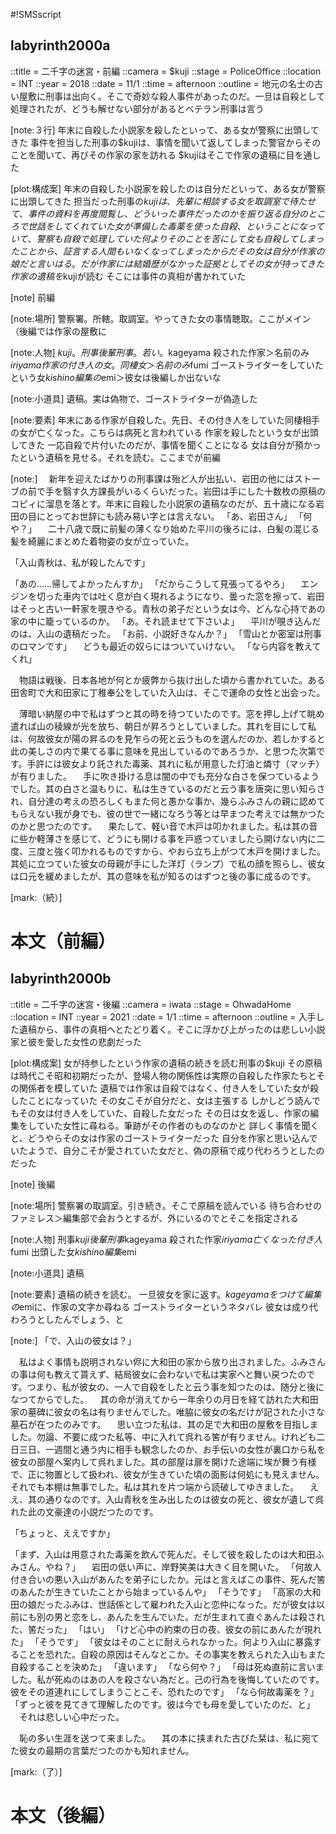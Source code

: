 #!SMSscript

## labyrinth2000a

::title = 二千字の迷宮・前編
::camera = $kuji
::stage = PoliceOffice
::location = INT
::year = 2018
::date = 11/1
::time = afternoon
::outline = 地元の名士の古い屋敷に刑事は出向く。そこで奇妙な殺人事件があったのだ。一旦は自殺として処理されたが、どうも解せない部分があるとベテラン刑事は言う

[note:３行]
年末に自殺した小説家を殺したといって、ある女が警察に出頭してきた
事件を担当した刑事の$kujiは、事情を聞いて返してしまった警官からそのことを聞いて、再びその作家の家を訪れる
$kujiはそこで作家の遺稿に目を通した

[plot:構成案]
年末の自殺した小説家を殺したのは自分だといって、ある女が警察に出頭してきた
担当だった刑事の$kujiは、先輩に相談する
女を取調室で待たせて、事件の資料を再度閲覧し、どういった事件だったのかを振り返る
自分のところで世話をしてくれていた女が準備した毒薬を使った自殺、ということになっていて、警察も自殺で処理していた
何よりそのことを苦にして女も自殺してしまったことから、証言する人間もいなくなってしまったからだ
その女は自分が作家の娘だと言いはる。だが作家には結婚歴がなかった
証拠としてその女が持ってきた作家の遺稿を$kujiが読む
そこには事件の真相が書かれていた

[note]
前編

[note:場所]
警察署。所轄。取調室。やってきた女の事情聴取。ここがメイン（後編では作家の屋敷に

[note:人物]
$kuji。刑事
後輩刑事。若い。$kageyama
殺された作家＞名前のみ$iriyama
作家の付き人の女。同棲女＞名前のみ$fumi
ゴーストライターをしていたという女$kishino
編集の$emi＞彼女は後編しか出ないな

[note:小道具]
遺稿。実は偽物で、ゴーストライターが偽造した

[note:要素]
年末にある作家が自殺した。先日、その付き人をしていた同棲相手の女が亡くなった。こちらは病死と言われている
作家を殺したという女が出頭してきた
一応自殺で片付いたのだが、事情を聞くことになる
女は自分が預かったという遺稿を見せる。それを読む。ここまでが前編

[note:]
　新年を迎えたばかりの刑事課は殆ど人が出払い、岩田の他にはストーブの前で手を翳す久方課長がいるくらいだった。岩田は手にした十数枚の原稿のコピィに溜息を落とす。年末に自殺した小説家の遺稿なのだが、五十歳になる岩田の目にとってお世辞にも読み易い字とは言えない。
「あ、岩田さん」
「何や？」
　二十八歳で既に前髪の薄くなり始めた平川の後ろには、白髪の混じる髪を綺麗にまとめた着物姿の女が立っていた。

「入山青秋は、私が殺したんです」

「あの……帰してよかったんすか」
「だからこうして見張ってるやろ」
　エンジンを切った車内では吐く息が白く現れるようになり、曇った窓を擦って、岩田はそっと古い一軒家を覗きやる。青秋の弟子だという女は今、どんな心持であの家の中に籠っているのか。
「あ。それ読ませて下さいよ」
　平川が覗き込んだのは、入山の遺稿だった。
「お前、小説好きなんか？」
「雪山とか密室は刑事のロマンです」
　どうも最近の奴らにはついていけない。
「なら内容を教えてくれ」

　物語は戦後、日本各地が何とか疲弊から抜け出した頃から書かれていた。ある田舎町で大和田家に丁稚奉公をしていた入山は、そこで運命の女性と出会った。


　薄暗い納屋の中で私はずつと其の時を待つていたのです。窓を押し上げて眺め遣れば山の稜線が光を放ち、朝日が昇ろうとしていました。其れを目にして私は、何故彼女が陽の昇るのを見乍らの死と云うものを選んだのか、若しかすると此の美しさの内で果てる事に意味を見出しているのであろうか、と思つた次第です。手許には彼女より託された毒薬、其れに私が用意した灯油と燐寸（マッチ）が有りました。
　手に吹き掛ける息は闇の中でも充分な白さを保つているようでした。其の白さと温もりに、私は生きているのだと云う事を唐突に思い知らされ、自分達の考えの恐ろしくもまた何と愚かな事か、幾らふみさんの親に認めてもらえない我が身でも、彼の世で一緒になろう等とは早まつた考えでは無かつたのかと思つたのです。
　果たして、軽い音で木戸は叩かれました。私は其の音に些か軽薄さを感じて、どうにも開ける事を戸惑つていましたら開けない内に二度、三度と強く叩かれるものですから、やおら立ち上がつて木戸を開けました。其処に立つていた彼女の母親が手にした洋灯（ランプ）で私の顔を照らし、彼女は口元を緩めましたが、其の意味を私が知るのはずつと後の事に成るのです。

[mark:（続）]

# 本文（前編）

## labyrinth2000b

::title = 二千字の迷宮・後編
::camera = iwata
::stage = OhwadaHome
::location = INT
::year = 2021
::date = 1/1
::time = afternoon
::outline = 入手した遺稿から、事件の真相へとたどり着く。そこに浮かび上がったのは悲しい小説家と彼を愛した女性の悲劇だった

[plot:構成案]
女が持参したという作家の遺稿の続きを読む刑事の$kuji
その原稿は時代こそ昭和初期だったが、登場人物の関係性は実際の自殺した作家たちとその関係者を模していた
遺稿では作家は自殺ではなく、付き人をしていた女が殺したことになっていた
その女こそが自分だと、女は主張する
しかしどう読んでもその女は付き人をしていた、自殺した女だった
その日は女を返し、作家の編集をしていた女性に尋ねる。筆跡がその作者のものなのかと
詳しく事情を聞くと、どうやらその女は作家のゴーストライターだった
自分を作家と思い込んでいたようで、自分こそが愛されていた女だと、偽の原稿で成り代わろうとしたのだった

[note]
後編

[note:場所]
警察署の取調室。引き続き。そこで原稿を読んでいる
待ち合わせのファミレス＞編集部で会おうとするが、外にいるのでとそこを指定される

[note:人物]
刑事$kuji
後輩刑事$kageyama
殺された作家$iriyama
亡くなった付き人$fumi
出頭した女$kishino
編集$emi

[note:小道具]
遺稿

[note:要素]
遺稿の続きを読む。
一旦彼女を家に返す。$kageyamaをつけて
編集の$emiに、作家の文字か尋ねる
ゴーストライターというネタバレ
彼女は成り代わろうとしたんでしょう、と

[note:]
「で、入山の彼女は？」

　私はよく事情も説明されない侭に大和田の家から放り出されました。ふみさんの事は何も教えて貰えず、結局彼女に会わないで私は実家へと舞い戻つたのです。つまり、私が彼女の、一人で自殺をしたと云う事を知つたのは、随分と後になつてからでした。
　其の命が消えてから一年余りの月日を経て訪れた大和田家の墓碑に彼女の名は有りませんでした。唯脇に彼女の名だけが記された小さな墓石が在つたのみです。
　思い立つた私は、其の足で大和田の屋敷を目指しました。勿論、不要に成つた私等、中に入れて呉れる筈が有りません。けれども二日三日、一週間と通う内に相手も観念したのか、お手伝いの女性が裏口から私を彼女の部屋へ案内して呉れました。其の部屋は扉を開けた途端に埃が舞う有様で、正に物置として扱われ、彼女が生きていた頃の面影は何処にも見えません。それでも本棚は無事でした。私は其れを片つ端から読破してゆきました。
　ええ、其の通りなのです。入山青秋を生み出したのは彼女の死と、彼女が遺して呉れた此の文豪達の小説だつたのです。

「ちょっと、ええですか」

「まず、入山は用意された毒薬を飲んで死んだ。そして彼を殺したのは大和田ふみさん。やね？」
　岩田の低い声に、岸野笑美は大きく目を開いた。
「何故人付き合いの悪い入山があんたを弟子にしたか。元はと言えばこの事件、死んだ筈のあんたが生きていたことから始まっているんや」
「そうです」
「高家の大和田の娘だったふみは、世話係として雇われた入山と恋仲になった。だが彼女は以前にも別の男と恋をし、あんたを生んでいた。だが生まれて直ぐあんたは殺された、筈だった」
「はい」
「けど心中の約束の日の夜、彼女の前にあんたが現れた」
「そうです」
「彼女はそのことに耐えられなかった。何より入山に暴露することを恐れた。自殺の原因はそんなとこか。その事実を教えられた入山もまた自殺することを決めた」
「違います」
「なら何や？」
「母は死ぬ直前に言いました。私が死ぬのはあの人を殺さない為だと。己の行為を後悔していたのです。彼をその道連れにしてしまうことこそ、恐れたのです」
「なら何故毒薬を？」
「ずっと彼を見てきて理解したのです。彼は今でも母を愛していたのだ、と」
　それは悲しい心中だった。

　恥の多い生涯を送つて来ました。
　其の本に挟まれた古びた栞は、私に宛てた彼女の最期の言葉だつたのかも知れません。

[mark:（了）]

# 本文（後編）
